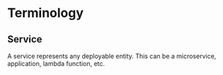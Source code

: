 # Terminology

## Service

A service represents any deployable entity. This can be a microservice, application, lambda function, etc.
